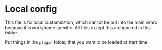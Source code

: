 # Local config

This file is for local customization, which cannot be put into the main vimrc
because it is work/home specific. All files except this are ignored in this
folder

Put things in the `plugin` folder, that you want to be loaded at start time.
